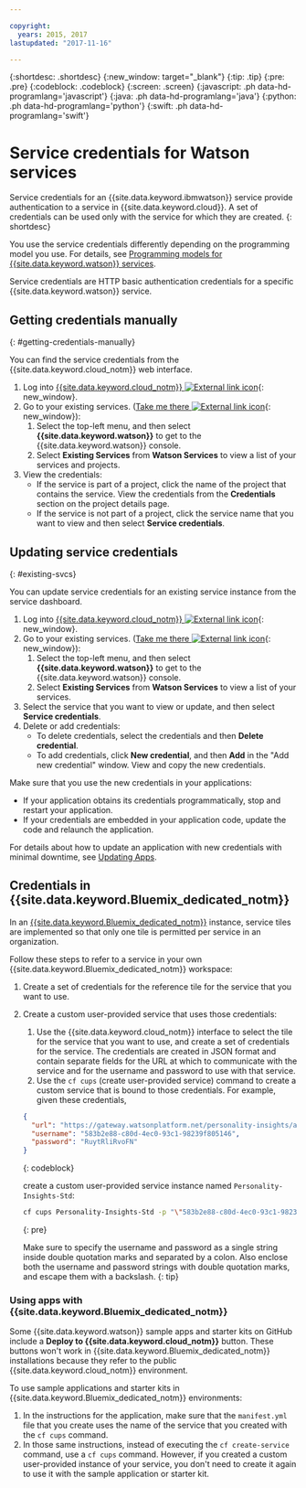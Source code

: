 ```yaml
---

copyright:
  years: 2015, 2017
lastupdated: "2017-11-16"

---
```


{:shortdesc: .shortdesc}
{:new_window: target="_blank"}
{:tip: .tip}
{:pre: .pre}
{:codeblock: .codeblock}
{:screen: .screen}
{:javascript: .ph data-hd-programlang='javascript'}
{:java: .ph data-hd-programlang='java'}
{:python: .ph data-hd-programlang='python'}
{:swift: .ph data-hd-programlang='swift'}

# Service credentials for Watson services

Service credentials for an {{site.data.keyword.ibmwatson}} service provide authentication to a service in {{site.data.keyword.cloud}}. A set of credentials can be used only with the service for which they are created.
{: shortdesc}

You use the service credentials differently depending on the programming model you use. For details, see [Programming models for {{site.data.keyword.watson}} services](/docs/services/watson/getting-started-develop.html).

Service credentials are HTTP basic authentication credentials for a specific {{site.data.keyword.watson}} service.

## Getting credentials manually
{: #getting-credentials-manually}

You can find the service credentials from the {{site.data.keyword.cloud_notm}} web interface.

1.  Log into [{{site.data.keyword.cloud_notm}} ![External link icon](../../icons/launch-glyph.svg "External link icon")](https://console.{DomainName}/registration/?target=%2Fdeveloper%2Fwatson%2Fdashboard){: new_window}.
1.  Go to your existing services. ([Take me there ![External link icon](../../icons/launch-glyph.svg "External link icon")](https://console.{DomainName}/developer/watson/existing-services){: new_window}):
    1.  Select the top-left menu, and then select **{{site.data.keyword.watson}}** to get to the {{site.data.keyword.watson}} console.
    1.  Select **Existing Services** from **Watson Services** to view a list of your services and projects.
1.  View the credentials:
    - If the service is part of a project, click the name of the project that contains the service. View the credentials from the **Credentials** section on the project details page.
    - If the service is not part of a project, click the service name that you want to view and then select **Service credentials**.

## Updating service credentials
{: #existing-svcs}

You can update service credentials for an existing service instance from the service dashboard.

1.  Log into [{{site.data.keyword.cloud_notm}} ![External link icon](../../icons/launch-glyph.svg "External link icon")](https://console.{DomainName}/registration/?target=%2Fdeveloper%2Fwatson%2Fdashboard){: new_window}.
1.  Go to your existing services. ([Take me there ![External link icon](../../icons/launch-glyph.svg "External link icon")](https://console.{DomainName}/developer/watson/existing-services){: new_window}):
    1.  Select the top-left menu, and then select **{{site.data.keyword.watson}}** to get to the {{site.data.keyword.watson}} console.
    1.  Select **Existing Services** from **Watson Services** to view a list of your services.
1.  Select the service that you want to view or update, and then select **Service credentials**.
1.  Delete or add credentials:
    - To delete credentials, select the credentials and then **Delete credential**.
    - To add credentials, click **New credential**, and then **Add** in the "Add new credential" window. View and copy the new credentials.

Make sure that you use the new credentials in your applications:

- If your application obtains its credentials programmatically, stop and restart your application.
- If your credentials are embedded in your application code, update the code and relaunch the application.

For details about how to update an application with new credentials with minimal downtime, see [Updating Apps](/docs/manageapps/updapps.html).

## Credentials in {{site.data.keyword.Bluemix_dedicated_notm}}

In an [{{site.data.keyword.Bluemix_dedicated_notm}}](/docs/dedicated/index.html#dedicated) instance, service tiles are implemented so that only one tile is permitted per service in an organization.

Follow these steps to refer to a service in your own {{site.data.keyword.Bluemix_dedicated_notm}} workspace:

1.  Create a set of credentials for the reference tile for the service that you want to use.
1.  Create a custom user-provided service that uses those credentials:

    1.  Use the {{site.data.keyword.cloud_notm}} interface to select the tile for the service that you want to use, and create a set of credentials for the service. The credentials are created in JSON format and contain separate fields for the URL at which to communicate with the service and for the username and password to use with that service.
    1.  Use the `cf cups` (create user-provided service) command to create a  custom service that is bound to those credentials. For example, given these credentials,

      ```json
      {
        "url": "https://gateway.watsonplatform.net/personality-insights/api",
        "username": "583b2e88-c80d-4ec0-93c1-98239f805146",
        "password": "RuytRliRvoFN"
      }
      ```
      {: codeblock}

      create a custom user-provided service instance named `Personality-Insights-Std`:

      ```bash
      cf cups Personality-Insights-Std -p "\"583b2e88-c80d-4ec0-93c1-98239f805146\":\"RuytRliRvoFN\""
      ```
      {: pre}

      Make sure to specify the username and password as a single string inside double quotation marks and separated by a colon. Also enclose both the username and password strings with double quotation marks, and escape them with a backslash.
      {: tip}

### Using apps with {{site.data.keyword.Bluemix_dedicated_notm}}

Some {{site.data.keyword.watson}} sample apps and starter kits on GitHub include a **Deploy to {{site.data.keyword.cloud_notm}}** button. These buttons won't work in {{site.data.keyword.Bluemix_dedicated_notm}} installations because they refer to the public {{site.data.keyword.cloud_notm}} environment.

To use sample applications and starter kits in {{site.data.keyword.Bluemix_dedicated_notm}} environments:

1.  In the instructions for the application, make sure that the `manifest.yml` file that you create uses the name of the service that you created with the `cf cups` command.
1.  In those same instructions, instead of executing the `cf create-service` command, use a `cf cups` command. However, if you created a custom user-provided instance of your service, you don't need to create it again to use it with the sample application or starter kit.
